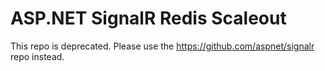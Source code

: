 ASP.NET SignalR Redis Scaleout
========

This repo is deprecated. Please use the https://github.com/aspnet/signalr repo instead.
